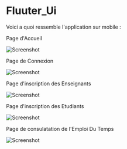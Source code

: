 # Fluuter_Ui

Voici a quoi ressemble l'application sur mobile : 


Page d'Accueil  

![Screenshot](Accueil.jpg)
 
 
 Page de Connexion 
 
 ![Screenshot](Connexion.jpg)


 Page d'inscription des Enseignants 
 
 ![Screenshot](Enseignant.jpg)
 
 
 Page d'inscription des Etudiants 
 
 ![Screenshot](Etudiant.jpg)
 
 
  Page de consulatation de l'Emploi Du Temps 
 
 ![Screenshot](EDT.jpg)
